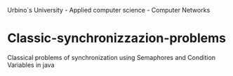 Urbino`s University - Applied computer science - Computer Networks  

# Classic-synchronizzazion-problems
Classical problems of synchronization using Semaphores and Condition Variables in java
